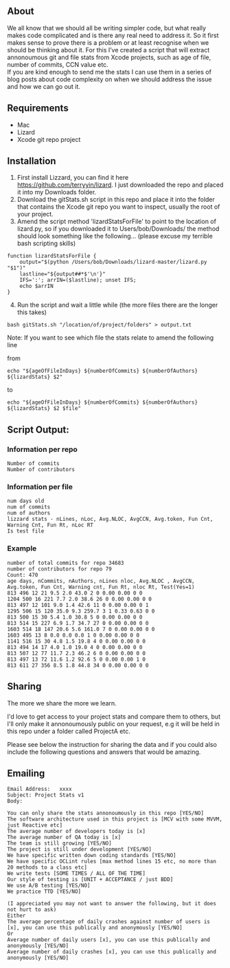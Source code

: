 ## About

We all know that we should all be writing simpler code, but what really makes code complicated and is there any real need to address it.  So it first makes sense to prove there is a problem or at least recognise when we should be thinking about it.  For this I’ve created a script that will extract annonoumous git and file stats from Xcode projects, such as age of file, number of commits, CCN value etc.  
If you are kind enough to send me the stats I can use them in a series of blog posts about code complexity on when we should address the issue and how we can go out it.

## Requirements

- Mac
- Lizard
- Xcode git repo project

## Installation

1. First install Lizzard, you can find it here https://github.com/terryyin/lizard.  I just downloaded the repo and placed it into my Downloads folder.
2. Download the gitStats.sh script in this repo and place it into the folder that contains the Xcode git repo you want to inspect, usually the root of your project.
3. Amend the script method 'lizardStatsForFile' to point to the location of lizard.py, so if you downloaded it to Users/bob/Downloads/ the method should look something like the following... (please excuse my terrible bash scripting skills)

```
function lizardStatsForFile {
    output="$(python /Users/bob/Downloads/lizard-master/lizard.py "$1")"
    lastline="${output##*$'\n'}"
    IFS=':'; arrIN=($lastline); unset IFS;
    echo $arrIN
}
```

4. Run the script and wait a little while (the more files there are the longer this takes)

```
bash gitStats.sh "/location/of/project/folders" > output.txt
```

Note: If you want to see which file the stats relate to amend the following line

from
```
echo "${ageOfFileInDays} ${numberOfCommits} ${numberOfAuthors} ${lizardStats} $2"
```
to
```
echo "${ageOfFileInDays} ${numberOfCommits} ${numberOfAuthors} ${lizardStats} $2 $file"
```


## Script Output:

### Information per repo

```
Number of commits
Number of contributors
```

### Information per file
```
num days old
num of commits 
num of authors
lizzard stats - nLines, nLoc, Avg.NLOC, AvgCCN, Avg.token, Fun Cnt, Warning Cnt, Fun Rt, nLoc RT
Is test file
```
### Example

```
number of total commits for repo 34683
number of contributors for repo 79
Count: 470
age days, nCommits, nAuthors, nLines nloc, Avg.NLOC , AvgCCN,  Avg.token, Fun Cnt, Warning cnt, Fun Rt, nloc Rt, Test(Yes=1)
813 496 12 21 9.5 2.0 43.0 2 0 0.00 0.00 0 0
1204 500 16 221 7.7 2.0 38.6 26 0 0.00 0.00 0 0
813 497 12 101 9.0 1.4 42.6 11 0 0.00 0.00 0 1
1295 506 15 120 35.0 9.3 259.7 3 1 0.33 0.63 0 0
813 500 15 30 5.4 1.0 30.8 5 0 0.00 0.00 0 0
813 514 15 227 6.9 1.7 34.7 27 0 0.00 0.00 0 0
1603 514 18 147 20.6 5.6 161.0 7 0 0.00 0.00 0 0
1603 495 13 8 0.0 0.0 0.0 1 0 0.00 0.00 0 0
1141 516 15 30 4.8 1.5 19.8 4 0 0.00 0.00 0 0
813 494 14 17 4.0 1.0 19.0 4 0 0.00 0.00 0 0
813 507 12 77 11.7 2.3 46.2 6 0 0.00 0.00 0 0
813 497 13 72 11.6 1.2 92.6 5 0 0.00 0.00 1 0
813 611 27 356 8.5 1.8 44.8 34 0 0.00 0.00 0 0
```

## Sharing

The more we share the more we learn.  

I'd love to get access to your project stats and compare them to others, but I'll only make it annonoumously public on your request, e.g it will be held in this repo under a folder called ProjectA etc.

Please see below the instruction for sharing the data and if you could also include the following questions and answers that would be amazing.


## Emailing

```
Email Address:   xxxx
Subject: Project Stats v1
Body:

You can only share the stats annonoumously in this repo [YES/NO]
The software architecture used in this project is [MCV with some MVVM, just Reactive etc]
The average number of developers today is [x]
The average number of QA today is [x]
The team is still growing [YES/NO]
The project is still under development [YES/NO]
We have specific written down coding standards [YES/NO]
We have specific OCLint rules [max method lines 15 etc, no more than 20 methods to a class etc]
We write tests [SOME TIMES / ALL OF THE TIME]
Our style of testing is [UNIT + ACCEPTANCE / just BDD]
We use A/B testing [YES/NO] 
We practice TTD [YES/NO]

(I appreciated you may not want to answer the following, but it does not hurt to ask)
Either
The average percentage of daily crashes against number of users is [x], you can use this publically and anonymously [YES/NO]
Or
Average number of daily users [x], you can use this publically and anonymously [YES/NO]
Average number of daily crashes [x], you can use this publically and anonymously [YES/NO]
```

